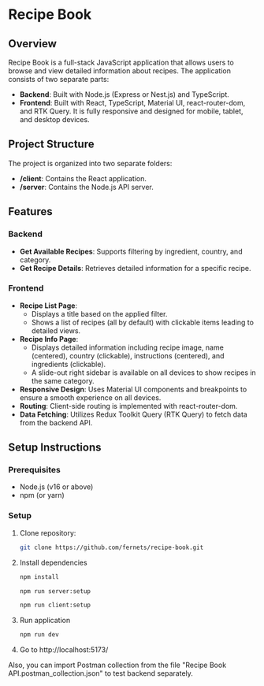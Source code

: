 # Recipe Book

## Overview

Recipe Book is a full-stack JavaScript application that allows users to browse and view detailed information about recipes. The application consists of two separate parts:

- **Backend**: Built with Node.js (Express or Nest.js) and TypeScript.
- **Frontend**: Built with React, TypeScript, Material UI, react-router-dom, and RTK Query. It is fully responsive and designed for mobile, tablet, and desktop devices.

## Project Structure

The project is organized into two separate folders:

- **/client**: Contains the React application.
- **/server**: Contains the Node.js API server.

## Features

### Backend

- **Get Available Recipes**: Supports filtering by ingredient, country, and category.
- **Get Recipe Details**: Retrieves detailed information for a specific recipe.

### Frontend

- **Recipe List Page**:
  - Displays a title based on the applied filter.
  - Shows a list of recipes (all by default) with clickable items leading to detailed views.
- **Recipe Info Page**:
  - Displays detailed information including recipe image, name (centered), country (clickable), instructions (centered), and ingredients (clickable).
  - A slide-out right sidebar is available on all devices to show recipes in the same category.
- **Responsive Design**: Uses Material UI components and breakpoints to ensure a smooth experience on all devices.
- **Routing**: Client-side routing is implemented with react-router-dom.
- **Data Fetching**: Utilizes Redux Toolkit Query (RTK Query) to fetch data from the backend API.

## Setup Instructions

### Prerequisites

- Node.js (v16 or above)
- npm (or yarn)

### Setup

1. Clone repository:
   ```bash
   git clone https://github.com/fernets/recipe-book.git
   ```
2. Install dependencies

   ```bash
   npm install
   ```
    
   ```bash
   npm run server:setup
   ```
    
   ```bash
   npm run client:setup
   ```

3. Run application

   ```bash
   npm run dev
   ```

4. Go to http://localhost:5173/

Also, you can import Postman collection from the file "Recipe Book API.postman_collection.json" to test backend separately.
